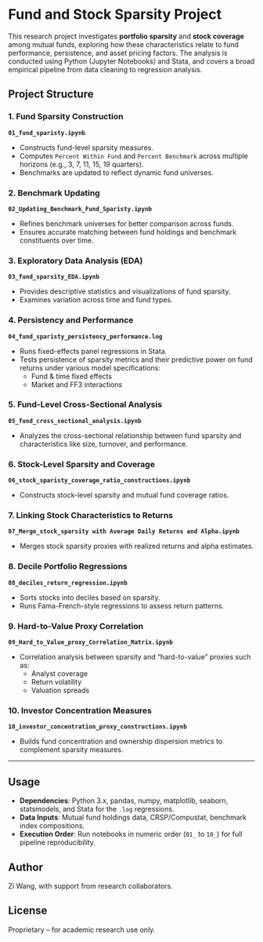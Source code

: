 # Fund and Stock Sparsity Project

This research project investigates **portfolio sparsity** and **stock coverage** among mutual funds, exploring how these characteristics relate to fund performance, persistence, and asset pricing factors. The analysis is conducted using Python (Jupyter Notebooks) and Stata, and covers a broad empirical pipeline from data cleaning to regression analysis.

## Project Structure

### 1. Fund Sparsity Construction
**`01_fund_sparisty.ipynb`**  
- Constructs fund-level sparsity measures.
- Computes `Percent Within Fund` and `Percent Benchmark` across multiple horizons (e.g., 3, 7, 11, 15, 19 quarters).
- Benchmarks are updated to reflect dynamic fund universes.

### 2. Benchmark Updating
**`02_Updating_Benchmark_Fund_Sparisty.ipynb`**  
- Refines benchmark universes for better comparison across funds.
- Ensures accurate matching between fund holdings and benchmark constituents over time.

### 3. Exploratory Data Analysis (EDA)
**`03_fund_sparsity_EDA.ipynb`**  
- Provides descriptive statistics and visualizations of fund sparsity.
- Examines variation across time and fund types.

### 4. Persistency and Performance
**`04_fund_sparisty_persistency_performance.log`**  
- Runs fixed-effects panel regressions in Stata.
- Tests persistence of sparsity metrics and their predictive power on fund returns under various model specifications:
  - Fund & time fixed effects
  - Market and FF3 interactions

### 5. Fund-Level Cross-Sectional Analysis
**`05_fund_cross_sectional_analysis.ipynb`**  
- Analyzes the cross-sectional relationship between fund sparsity and characteristics like size, turnover, and performance.

### 6. Stock-Level Sparsity and Coverage
**`06_stock_sparisty_coverage_ratio_constructions.ipynb`**  
- Constructs stock-level sparsity and mutual fund coverage ratios.

### 7. Linking Stock Characteristics to Returns
**`07_Merge_stock_sparsity with Average Daily Returns and Alpha.ipynb`**  
- Merges stock sparsity proxies with realized returns and alpha estimates.

### 8. Decile Portfolio Regressions
**`08_deciles_return_regression.ipynb`**  
- Sorts stocks into deciles based on sparsity.
- Runs Fama-French-style regressions to assess return patterns.

### 9. Hard-to-Value Proxy Correlation
**`09_Hard_to_Value_proxy_Correlation_Matrix.ipynb`**  
- Correlation analysis between sparsity and “hard-to-value” proxies such as:
  - Analyst coverage
  - Return volatility
  - Valuation spreads

### 10. Investor Concentration Measures
**`10_investor_concentration_proxy_constructions.ipynb`**  
- Builds fund concentration and ownership dispersion metrics to complement sparsity measures.

---

## Usage

- **Dependencies**: Python 3.x, pandas, numpy, matplotlib, seaborn, statsmodels, and Stata for the `.log` regressions.
- **Data Inputs**: Mutual fund holdings data, CRSP/Compustat, benchmark index compositions.
- **Execution Order**: Run notebooks in numeric order (`01_` to `10_`) for full pipeline reproducibility.

## Author

Zi Wang, with support from research collaborators.

## License

Proprietary – for academic research use only.
